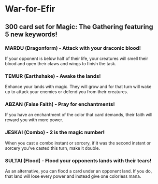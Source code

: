 # War-for-Efir
## 300 card set for Magic: The Gathering featuring 5 new keywords!
### MARDU (Dragonform) - Attack with your draconic blood!
If your opponent is below half of their life, your creatures will smell their blood and open their claws and wings to finish the task.
### TEMUR (Earthshake) - Awake the lands!
Enhance your lands with magic. They will grow and for that turn will wake up to attack your enemies or defend you from their creatures.
### ABZAN (False Faith) - Pray for enchantments!
If you have an enchantment of the color that card demands, their faith will reward you with more power.
### JESKAI (Combo) - 2 is the magic number!
When you cast a combo instant or sorcery, if it was the second instant or sorcery you've casted this turn, make it double.
### SULTAI (Flood) - Flood your opponents lands with their tears!
As an alternative, you can flood a card under an opponent land. If you do, that land will lose every power and instead give one colorless mana.
